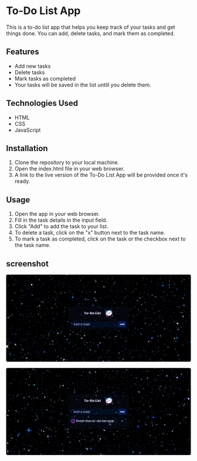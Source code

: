 # To-Do List App

This is a to-do list app that helps you keep track of your tasks and get things done. You can add, delete tasks, and mark them as completed.

## Features
- Add new tasks
- Delete tasks
- Mark tasks as completed
- Your tasks will be saved in the list untill you delete them.

## Technologies Used
- HTML
- CSS
- JavaScript

## Installation
1. Clone the repository to your local machine.
2. Open the index.html file in your web browser.
3. A link to the live version of the To-Do List App will be provided once it's ready.

## Usage
1. Open the app in your web browser.
2. Fill in the task details in the input field.
3. Click "Add" to add the task to your list.
4. To delete a task, click on the "x" button next to the task name.
5. To mark a task as completed, click on the task or the checkbox next to the task name.

## screenshot

![](./media/FireShot%20Capture%20004%20-%20To-do%20List%20-%20127.0.0.1.png)

![](./media/FireShot%20Capture%20005%20-%20To-do%20List%20-%20127.0.0.1.png)